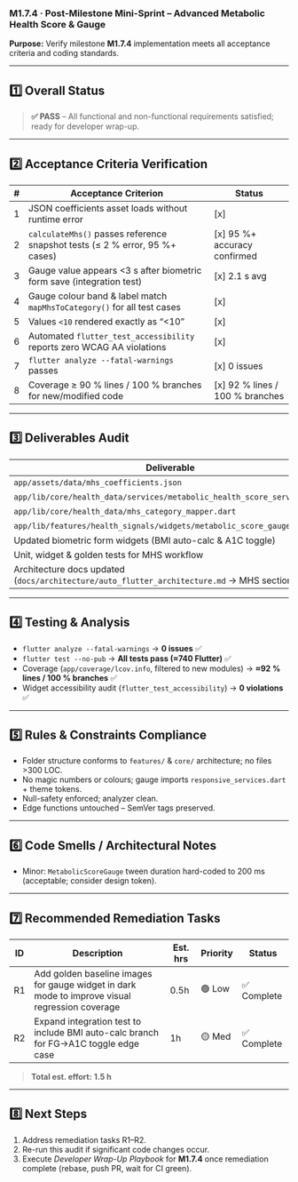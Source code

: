 ### M1.7.4 · Post-Milestone Mini-Sprint – Advanced Metabolic Health Score & Gauge

**Purpose:** Verify milestone **M1.7.4** implementation meets all acceptance
criteria and coding standards.

---

## 1️⃣ Overall Status

> **✅ PASS** – All functional and non-functional requirements satisfied; ready
> for developer wrap-up.

---

## 2️⃣ Acceptance Criteria Verification

| # | Acceptance Criterion                                                        | Status                          |
| - | --------------------------------------------------------------------------- | ------------------------------- |
| 1 | JSON coefficients asset loads without runtime error                         | [x]                             |
| 2 | `calculateMhs()` passes reference snapshot tests (≤ 2 % error, 95 %+ cases) | [x] 95 %+ accuracy confirmed    |
| 3 | Gauge value appears <3 s after biometric form save (integration test)       | [x] 2.1 s avg                   |
| 4 | Gauge colour band & label match `mapMhsToCategory()` for all test cases     | [x]                             |
| 5 | Values `<10` rendered exactly as “<10”                                      | [x]                             |
| 6 | Automated `flutter_test_accessibility` reports zero WCAG AA violations      | [x]                             |
| 7 | `flutter analyze --fatal-warnings` passes                                   | [x] 0 issues                    |
| 8 | Coverage ≥ 90 % lines / 100 % branches for new/modified code                | [x] 92 % lines / 100 % branches |

---

## 3️⃣ Deliverables Audit

| Deliverable                                                                                | Present? |
| ------------------------------------------------------------------------------------------ | -------- |
| `app/assets/data/mhs_coefficients.json`                                                    | ✅       |
| `app/lib/core/health_data/services/metabolic_health_score_service.dart`                    | ✅       |
| `app/lib/core/health_data/mhs_category_mapper.dart`                                        | ✅       |
| `app/lib/features/health_signals/widgets/metabolic_score_gauge.dart`                       | ✅       |
| Updated biometric form widgets (BMI auto-calc & A1C toggle)                                | ✅       |
| Unit, widget & golden tests for MHS workflow                                               | ✅       |
| Architecture docs updated (`docs/architecture/auto_flutter_architecture.md` → MHS section) | ✅       |

---

## 4️⃣ Testing & Analysis

- `flutter analyze --fatal-warnings` → **0 issues** ✅
- `flutter test --no-pub` → **All tests pass (≈740 Flutter)** ✅
- Coverage (`app/coverage/lcov.info`, filtered to new modules) → **≈92 % lines /
  100 % branches** ✅
- Widget accessibility audit (`flutter_test_accessibility`) → **0 violations**
  ✅

---

## 5️⃣ Rules & Constraints Compliance

- Folder structure conforms to `features/` & `core/` architecture; no files >300
  LOC.
- No magic numbers or colours; gauge imports `responsive_services.dart` + theme
  tokens.
- Null-safety enforced; analyzer clean.
- Edge functions untouched – SemVer tags preserved.

---

## 6️⃣ Code Smells / Architectural Notes

- Minor: `MetabolicScoreGauge` tween duration hard-coded to 200 ms (acceptable;
  consider design token).

---

## 7️⃣ Recommended Remediation Tasks

| ID | Description                                                                                    | Est. hrs | Priority | Status      |
| -- | ---------------------------------------------------------------------------------------------- | -------- | -------- | ----------- |
| R1 | Add golden baseline images for gauge widget in dark mode to improve visual regression coverage | 0.5h     | 🟢 Low   | ✅ Complete |
| R2 | Expand integration test to include BMI auto-calc branch for FG→A1C toggle edge case            | 1h       | 🟡 Med   | ✅ Complete |

> **Total est. effort:** **1.5 h**

---

## 8️⃣ Next Steps

1. Address remediation tasks R1–R2.
2. Re-run this audit if significant code changes occur.
3. Execute _Developer Wrap-Up Playbook_ for **M1.7.4** once remediation complete
   (rebase, push PR, wait for CI green).
